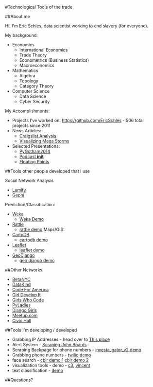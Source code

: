 #Technological Tools of the trade

##About me

Hi!  I'm Eric Schles, data scientist working to end slavery (for everyone).  

My background:

* Economics
	* International Economics
	* Trade Theory
	* Econometrics (Business Statistics)
	* Macroeconomics
* Mathematics
	* Algebra
	* Topology
	* Category Theory
* Computer Science     
	* Data Science
	* Cyber Security

My Accomplishments:

* Projects I've worked on: https://github.com/EricSchles - 506 total projects since 2011 
* News Articles:
	* [Craigslist Analysis](http://www.huffingtonpost.com/eric-schles/how-to-hack-against-slave_b_4518930.html)
	* [Visualizing Mega Storms](http://www.citylab.com/commute/2013/05/visualizing-impact-mega-storms-transit/5660/)
* Selected Presentations:
	* [PyGotham2014](https://www.youtube.com/watch?v=NVsDUos_HHY)
	* [Podcast __init__](http://pythonpodcast.com/episode-12-eric-schles-on-fighting-human-trafficking-with-python.html)
	* [Floating Points](https://soundcloud.com/huffpostlabs/floating-points-season-one-2)

##Tools other people developed that I use

Social Network Analysis
* [Lumify](http://lumify.io/)
* [Gephi](http://gephi.github.io/)

Prediction/Classification:
* [Weka](http://www.cs.waikato.ac.nz/ml/weka/)
	* [Weka Demo](https://www.youtube.com/watch?v=r9hxW3I-XEM)
* [Rattle](http://rattle.togaware.com/)
	* [rattle demo](https://www.youtube.com/watch?v=d9pokfFNGxE)
Maps/GIS:
* [CartoDB](https://cartodb.com/)
	* [cartodb demo](https://www.youtube.com/watch?v=WFUlUkaFI2I)
* [Leaflet](http://leafletjs.com/)
	* [leaflet demo]()
* [GeoDjango](https://docs.djangoproject.com/en/1.8/ref/contrib/gis/)
	* [geo django demo]()

##Other Networks

* [BetaNYC](http://betanyc.us/)
* [DataKind](http://www.datakind.org/)
* [Code For America](https://www.codeforamerica.org/)
* [Girl Develop It](https://www.girldevelopit.com/)
* [Girls Who Code](http://girlswhocode.com/)
* [PyLadies](http://www.pyladies.com/)
* [Django Girls](https://djangogirls.org/)
* [Meetup.com](http://www.meetup.com/)
* [Civic Hall](http://civichall.org/)

##Tools I'm developing / developed

* Grabbing IP Addresses - head over to [This place](https://protected-springs-7488.herokuapp.com/)
* Alert System - [Scraping John Boards](https://github.com/EricSchles/alert_system) 
* Scraping Backpage for phone numbers - [investa_gator_v2 demo](https://github.com/EricSchles/investa_gator_v2)
* Grabbing phone numbers - [twilio demo](https://github.com/EricSchles/twilio_magic)
* face search - [cbir demo 1](https://github.com/EricSchles/cbir) [cbir demo 2](https://github.com/EricSchles/cbir_opencv)
* visualization tools - demo - [c3](http://c3js.org/examples.html), [vincent](http://www.xavierdupre.fr/blog/2013-11-30_nojs.html)
* text classification - [demo](https://github.com/EricSchles/text_classify)

##Questions?



